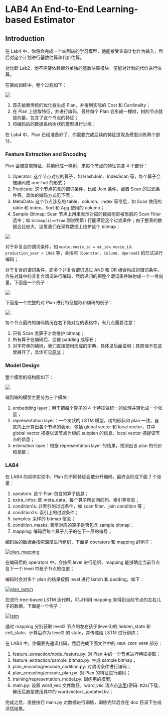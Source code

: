# LAB4 An End-to-End Learning-based Estimator

## Introduction

在 Lab4 中，你将会完成一个端到端的学习模型，他能接受查询计划作为输入，然后对这个计划进行基数估算和代价估算。

对比起 Lab2，他不需要依赖额外单独的基数估算模块，便能对计划的代价进行估算。

在离线训练中，整个过程如下：

![](http://pic.netpunk.space/images/2022/11/24/20221124193644.png)

1. 首先依赖传统的优化器生成 Plan，并得到实际的 Cost 和 Cardinality；
2. 在 Plan 上提取特征，并进行编码，最终每个 Plan 会形成一棵树，树的节点就是向量，包含了这个节点的特征；
3. 将编码后的数据丢给树状的模型进行训练；

在 Lab4 中，Plan 已经准备好了，你需要完成后续的特征提取及模型训练两个部分。

### Feature Extraction and Encoding

Plan 会被提取特征，并编码成一棵树，来每个节点的特征包含 4 个部分：

1. Operator: 这个节点对应的算子，如 HashJoin、IndexScan 等，每个算子会被编码成 one-hot 的形式；
2. Predicate: 这个节点包含的谓词条件，比如 Join 条件，或者 Scan 的过滤条件等，具体的编码方式见下面；
3. MetaData: 这个节点涉及的 table、column、index 等信息，如 Scan 使用的 table 和 index，Sort 和 Agg 使用的 column；
4. Sample-Bitmap: Scan 节点上用来表示对应的数据能否被当前的 Scan Fitler 选中；如 `bitmap[i]==True` 则说明第 i 行能满足这个过滤条件；由于整表的数据会比较大，这里我们在采样数据上维护这个 bitmap；

![](http://pic.netpunk.space/images/2022/11/24/20221124193714.png)

对于非复合的谓词条件，如 `movie.movie_id = mi_idx.movie_id`、`production_year > 1988` 等，会按照 `[Operator, Column, Operand]` 的形式进行编码；

对于复合的谓词条件，即多个非复合谓词通过 AND 和 OR 组合构成的谓词条件，会先对其中的非复合谓词进行编码，然后递归的把整个谓词条件映射成一个一维向量，下面是一个例子：

![](http://pic.netpunk.space/images/2022/11/24/20221124194207.png)

下面是一个完整的对 Plan 进行特征提取和编码的例子：

![](http://pic.netpunk.space/images/2022/11/24/20221124194219.png)

每个节点最终的编码情况在右下角对应的表格中，有几点需要注意：

1. 只有 Scan 类算子才会维护 bitmap；
2. 所有算子在编码后，会被 padding 成等长；
3. 对字符串的编码，我们直接使用现成的字典，具体见后面说明；其原理不在这里展开了，具体可见[原文](http://www.vldb.org/pvldb/vol13/p307-sun.pdf)；

### Model Design

整个模型的结构图如下：

![](http://pic.netpunk.space/images/2022/11/24/20221124194235.png)

端到端的模型主要分为三个模块：

1. embedding layer：用于把每个算子的 4 个特征做统一的处理并转化成一个张量；
2. representation layer：一个树状的 LSTM 模型，树的形状和 plan 一致，自底向上计算出各个节点的表示，包括 global vector 和 local vector，其中 global vector 捕捉以该节点为根的 subplan 的信息，local vector 捕捉该节点的信息；
3. estimation layer：根据 representation layer 的结果，预测出该 plan 的代价和基数；

### LAB4

在 LAB4 的具体实现中，Plan 的不同特征会被分开编码，最终会形成下面 7 个张量：

1. opeators: 这个 Plan 包含的算子信息；
2. extra_infos: 即 meta_data，每个算子所访问的列、索引等信息；
3. condition1s: 非索引的过滤条件，如 scan filter、join condition 等；
4. condition2s: 索引上的过滤条件； 
5. samples: 采样的 bitmap 信息；
6. condition_masks: 表示对应的算子是否包含 sample bitmap；
7. mapping: 编码后每个算子儿子的在下一层的编号；

编码后的数据会按照深度进行组织，下面是 operators 和 mapping 的例子：

[![plan_mapping](https://github.com/learned-optimizer/learned-optimizer-Patrick-Star125/raw/main/lab4/doc/plan_mapping.png)](https://github.com/learned-optimizer/learned-optimizer-Patrick-Star125/blob/main/lab4/doc/plan_mapping.png)

在编码后的 operators 中，会按照 level 进行组织，mapping 能够确定当前节点在下一个 level 中孩子节点的位置；

编码时会对多个 plan 的结果按照 level 进行 batch 和 padding，如下：

[![plan_batch](https://github.com/learned-optimizer/learned-optimizer-Patrick-Star125/raw/main/lab4/doc/plan_batch.png)](https://github.com/learned-optimizer/learned-optimizer-Patrick-Star125/blob/main/lab4/doc/plan_batch.png)

在进行 tree-based LSTM 迭代时，可以利用 mapping 来得到当前节点的左右儿子的数据，下面是一个例子：

[![lstm](https://github.com/learned-optimizer/learned-optimizer-Patrick-Star125/raw/main/lab4/doc/lstm.png)](https://github.com/learned-optimizer/learned-optimizer-Patrick-Star125/blob/main/lab4/doc/lstm.png)

通过 mapping 分别获取 level2 节点的左右孩子(level3)的 hidden_state 和 cell_state，计算后作为 level2 的 state，并传递给 LSTM 进行训练；

在 LAB4 中，你需要先通读代码，然后完成下面文件中的 `YOUR CODE HERE` 部分：

1. feature_extraction/node_feature.py: 对 Plan 中的一个节点进行特征提取；
2. feature_extraction/sample_bitmap.py: 生成 sample bitmap；
3. plan_encoding/encode_codition.py: 对谓词条件进行编码；
4. plan_encoding/encode_plan.py: 对 Plan 的特征进行编码；
5. training/representation_model.py: 训练用的模型;
6. main.py: 设置 word_vec 文件路径，word_vec 请点击[这里](https://pan.baidu.com/s/14ZN1DqRcTOJJqsi8203suw)(密码: tt2s)下载，解压后直接使用其中的 wordvectors_updated.kv；

完成之后，直接执行 main.py 对数据进行训练，训练完毕后会在 doc 目录下生成评估结果。